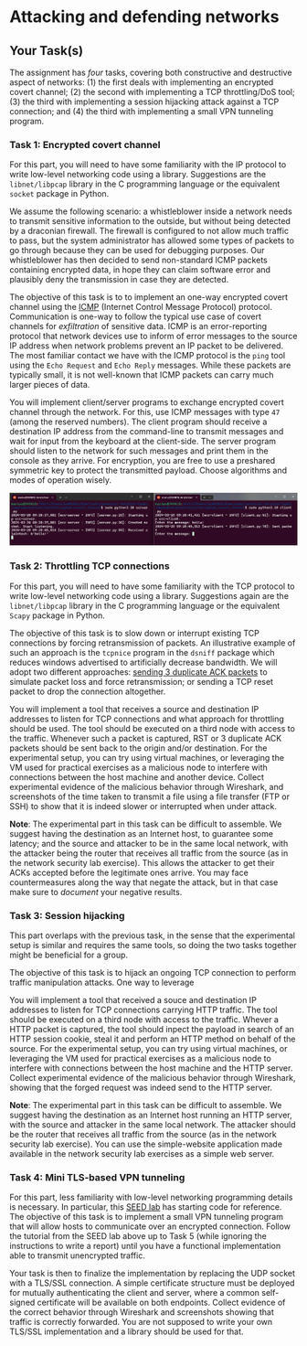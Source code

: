 # Attacking and defending networks

## Your Task(s)

The assignment has *four* tasks, covering both constructive and destructive aspect of networks: (1) the first deals with implementing an encrypted covert channel; (2) the second with implementing a TCP throttling/DoS tool; (3) the third with implementing a session hijacking attack against a TCP connection; and (4) the third with implementing a small VPN tunneling program.

### Task 1: Encrypted covert channel

For this part, you will need to have some familiarity with the IP protocol to write low-level networking code using a library. Suggestions are the `libnet/libpcap` library in the C programming language or the equivalent `socket` package in Python.

We assume the following scenario: a whistleblower inside a network needs to transmit sensitive information to the outside, but without being detected by a draconian firewall. The firewall is configured to not allow much traffic to pass, but the system administrator has allowed some types of packets to go through because they can be used for debugging purposes. Our whistleblower has then decided to send non-standard ICMP packets containing encrypted data, in hope they can claim software error and plausibly deny the transmission in case they are detected.

The objective of this task is to to implement an one-way encrypted covert channel using the [ICMP](https://en.wikipedia.org/wiki/Internet_Control_Message_Protocol) (Internet Control Message Protocol) protocol.
Communication is one-way to follow the typical use case of covert channels for _exfiltration_ of sensitive data.
ICMP is an error-reporting protocol that network devices use to inform of error messages to the source IP address when network problems prevent an IP packet to be delivered.
The most familiar contact we have with the ICMP protocol is the `ping` tool using the `Echo Request` and `Echo Reply` messages. While these packets are typically small, it is not well-known that ICMP packets can carry much larger pieces of data.

You will implement client/server programs to exchange encrypted covert channel through the network. For this, use ICMP messages with type `47` (among the reserved numbers). The client program should receive a destination IP address from the command-line to transmit messages and wait for input from the keyboard at the client-side. The server program should listen to the network for such messages and print them in the console as they arrive. For encryption, you are free to use a preshared symmetric key to protect the transmitted payload. Choose algorithms and modes of operation wisely.

![Screenshot of a possible solution](icmp-covert-channel.png)

### Task 2: Throttling TCP connections

For this part, you will need to have some familiarity with the TCP protocol to write low-level networking code using a library. Suggestions again are the `libnet/libpcap` library in the C programming language or the equivalent `Scapy` package in Python.

The objective of this task is to slow down or interrupt existing TCP connections by forcing retransmission of packets. An illustrative example of such an approach is the `tcpnice` program in the `dsniff` package which reduces windows advertised to artificially decrease bandwidth. We will adopt two different approaches: [sending 3 duplicate ACK packets](https://datatracker.ietf.org/doc/html/rfc2581) to simulate packet loss and force retransmission; or sending a TCP reset packet to drop the connection altogether.

You will implement a tool that receives a source and destination IP addresses to listen for TCP connections and what approach for throttling should be used. The tool should be executed on a third node with access to the traffic. Whenever such a packet is captured, RST or 3 duplicate ACK packets should be sent back to the origin and/or destination.
For the experimental setup, you can try using virtual machines, or leveraging the VM used for practical exercises as a malicious node to interfere with connections between the host machine and another device.
Collect experimental evidence of the malicious behavior through Wireshark, and screenshots of the time taken to transmit a file using a file transfer (FTP or SSH) to show that it is indeed slower or interrupted when under attack.

**Note**: The experimental part in this task can be difficult to assemble. We suggest having the destination as an Internet host, to guarantee some latency; and the source and attacker to be in the same local network, with the attacker being the router that receives all traffic from the source (as in the network security lab exercise). This allows the attacker to get their ACKs accepted before the legitimate ones arrive. You may face countermeasures along the way that negate the attack, but in that case make sure to *document* your negative results.

### Task 3: Session hijacking

This part overlaps with the previous task, in the sense that the experimental setup is similar and requires the same tools, so doing the two tasks together might be beneficial for a group.

The objective of this task is to hijack an ongoing TCP connection to perform traffic manipulation attacks. One way to leverage 

You will implement a tool that received a souce and destination IP addresses to listen for TCP connections carrying HTTP traffic. The tool should be executed on a third node with access to the traffic. Whever a HTTP packet is captured, the tool should inpect the payload in search of an HTTP session cookie, steal it and perform an HTTP method on behalf of the source.
For the experimental setup, you can try using virtual machines, or leveraging the VM used for practical exercises as a malicious node to interfere with connections between the host machine and the HTTP server.
Collect experimental evidence of the malicious behavior through Wireshark, showing that the forged request was indeed send to the HTTP server.

**Note**: The experimental part in this task can be difficult to assemble. We suggest having the destination as an Internet host running an HTTP server, with the source and attacker in the same local network. The attacker should be the router that receives all traffic from the source (as in the network security lab exercise). You can use the simple-website application made available in the network security lab exercises as a simple web server.

### Task 4: Mini TLS-based VPN tunneling

For this part, less familiarity with low-level networking programming details is necessary. In particular, this [SEED lab](https://seedsecuritylabs.org/Labs_20.04/Networking/VPN_Tunnel/) has starting code for reference.
The objective of this task is to implement a small VPN tunneling program that will allow hosts to communicate over an encrypted connection. Follow the tutorial from the SEED lab above up to Task 5 (while ignoring the instructions to write a report) until you have a functional implementation able to transmit unencrypted traffic.

Your task is then to finalize the implementation by replacing the UDP socket with a TLS/SSL connection. A simple certificate structure must be deployed for mutually authenticating the client and server, where a common self-signed certificate will be available on both endpoints.
Collect evidence of the correct behavior through Wireshark and screenshots showing that traffic is correctly forwarded.
You are not supposed to write your own TLS/SSL implementation and a library should be used for that.
